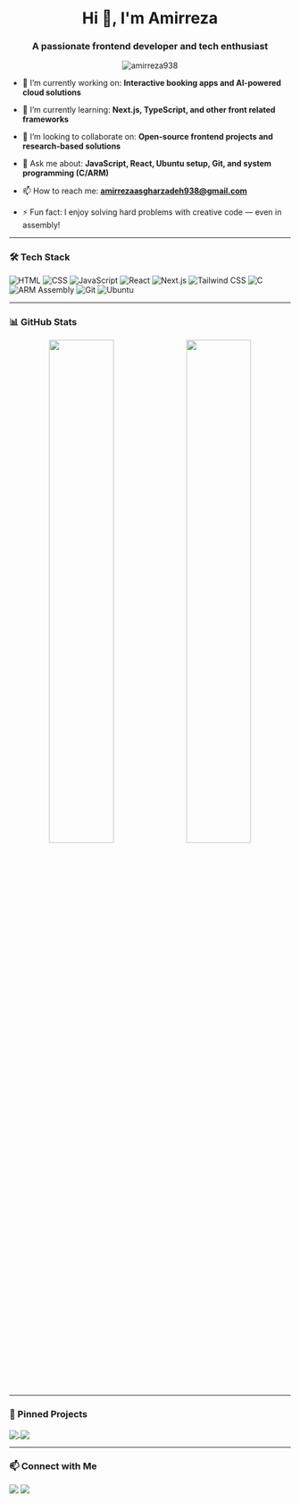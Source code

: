 <!-- Profile README for Amirreza938 -->

<h1 align="center">Hi 👋, I'm Amirreza</h1>
<h3 align="center">A passionate frontend developer and tech enthusiast</h3>

<p align="center">
  <img src="https://komarev.com/ghpvc/?username=amirreza938&label=Profile%20views&color=0e75b6&style=flat" alt="amirreza938" />
</p>

- 🔭 I’m currently working on: **Interactive booking apps and AI-powered cloud solutions**

- 🌱 I’m currently learning: **Next.js, TypeScript, and other front related frameworks**

- 👯 I’m looking to collaborate on: **Open-source frontend projects and research-based solutions**

- 💬 Ask me about: **JavaScript, React, Ubuntu setup, Git, and system programming (C/ARM)**

- 📫 How to reach me: **amirrezaasgharzadeh938@gmail.com**

- ⚡ Fun fact: I enjoy solving hard problems with creative code — even in assembly!

---

### 🛠️ Tech Stack
![HTML](https://img.shields.io/badge/-HTML5-E34F26?logo=html5&logoColor=fff)
![CSS](https://img.shields.io/badge/-CSS3-1572B6?logo=css3)
![JavaScript](https://img.shields.io/badge/-JavaScript-F7DF1E?logo=javascript&logoColor=black)
![React](https://img.shields.io/badge/-React-20232A?logo=react)
![Next.js](https://img.shields.io/badge/-Next.js-black?logo=next.js)
![Tailwind CSS](https://img.shields.io/badge/-Tailwind-06B6D4?logo=tailwindcss)
![C](https://img.shields.io/badge/-C-00599C?logo=c)
![ARM Assembly](https://img.shields.io/badge/-ARM%20Assembly-3E3E3E)
![Git](https://img.shields.io/badge/-Git-F05032?logo=git)
![Ubuntu](https://img.shields.io/badge/-Ubuntu-E95420?logo=ubuntu)

---

### 📊 GitHub Stats
<p align="center">
  <img src="https://github-readme-stats.vercel.app/api?username=amirreza938&show_icons=true&theme=radical" width="48%" />
  <img src="https://github-readme-streak-stats.herokuapp.com/?user=amirreza938&theme=radical" width="48%" />
</p>

---

### 📌 Pinned Projects
<a href="https://github.com/Amirreza938/dictionary-app">
  <img align="center" src="https://github-readme-stats.vercel.app/api/pin/?username=amirreza938&repo=dictionary-app&theme=radical" />
</a>

<a href="https://github.com/Amirreza938/OS_PROJECT">
  <img align="center" src="https://github-readme-stats.vercel.app/api/pin/?username=amirreza938&repo=OS_PROJECT&theme=radical" />
</a>

<!-- Add more pinned projects if you'd like -->

---

### 📫 Connect with Me
<p align="left">
  <a href="mailto:amirrezaasgharzadeh938@gmail.com"><img src="https://img.shields.io/badge/-Gmail-D14836?logo=gmail&logoColor=white" /></a>
  <a href="https://linkedin.com/in/Amirreza Asgharzadeh"><img src="https://img.shields.io/badge/-LinkedIn-0077B5?logo=linkedin&logoColor=white" /></a>
</p>

